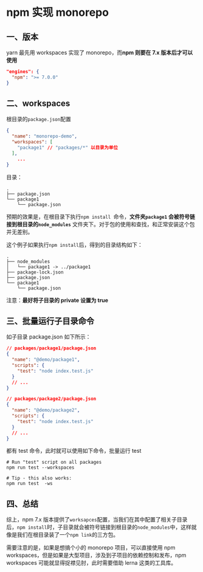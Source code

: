 # npm 实现 monorepo

## 一、版本

yarn 最先用 workspaces 实现了 monorepo，而**npm 则要在 7.x 版本后才可以使用**

```json
"engines": {
  "npm": ">= 7.0.0"
}
```

## 二、workspaces

根目录的`package.json`配置

```json
{
  "name": "monorepo-demo",
  "workspaces": [
    "package1" // "packages/*" 以目录为单位
  ],
 	...
}
```

目录：

```shell
.
├── package.json
└── package1
    └── package.json
```

预期的效果是，在根目录下执行`npm install `命令，**文件夹`package1` 会被符号链接到根目录的`node_modules`** 文件夹下。对于包的使用和查找，和正常安装这个包并无差别。

这个例子如果执行`npm install`后，得到的目录结构如下：

```shell
.
├── node_modules
│   └── package1 -> ../package1
├── package-lock.json
├── package.json
└── package1
    └── package.json
```

注意：**最好将子目录的 private 设置为 true**

## 三、批量运行子目录命令

如子目录 package.json 如下所示：

```json
// packages/package1/package.json
{
  "name": "@demo/package1",
  "scripts": {
    "test": "node index.test.js"
  }
  // ...
}

// packages/package2/package.json
{
  "name": "@demo/package2",
  "scripts": {
    "test": "node index.test.js"
  }
  // ...
}
```

都有 test 命令，此时就可以使用如下命令，批量运行 test

```shell
# Run "test" script on all packages
npm run test --workspaces

# Tip - this also works:
npm run test  -ws
```

## 四、总结

综上，npm 7.x 版本提供了`worksapces`配置，当我们在其中配置了相关子目录后，`npm install`时，子目录就会被符号链接到根目录的`node_modules`中，这样就像是我们在根目录装了一个`npm link`的三方包。

需要注意的是，如果是想搞个小的 monorepo 项目，可以直接使用 npm workspaces，但是如果是大型项目，涉及到子项目的依赖控制和发布，npm workspaces 可能就显得捉襟见肘，此时需要借助 lerna 这类的工具库。
